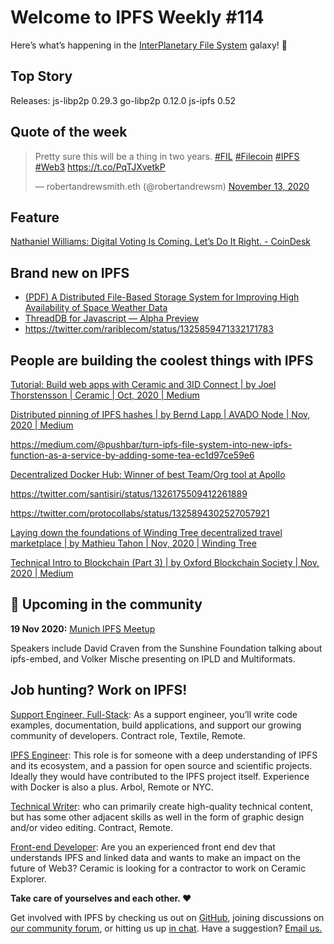 # Welcome to IPFS Weekly #114

Here’s what’s happening in the [InterPlanetary File System](https://ipfs.io/) galaxy! 🚀

## Top Story
Releases:
js-libp2p 0.29.3
go-libp2p 0.12.0
js-ipfs 0.52

## Quote of the week
<blockquote class="twitter-tweet"><p lang="en" dir="ltr">Pretty sure this will be a thing in two years. <a href="https://twitter.com/hashtag/FIL?src=hash&amp;ref_src=twsrc%5Etfw">#FIL</a> <a href="https://twitter.com/hashtag/Filecoin?src=hash&amp;ref_src=twsrc%5Etfw">#Filecoin</a> <a href="https://twitter.com/hashtag/IPFS?src=hash&amp;ref_src=twsrc%5Etfw">#IPFS</a> <a href="https://twitter.com/hashtag/Web3?src=hash&amp;ref_src=twsrc%5Etfw">#Web3</a> <a href="https://t.co/PqTJXvetkP">https://t.co/PqTJXvetkP</a></p>&mdash; robertandrewsmith.eth (@robertandrewsm) <a href="https://twitter.com/robertandrewsm/status/1327307937409327116?ref_src=twsrc%5Etfw">November 13, 2020</a></blockquote> 

## Feature
[Nathaniel Williams: Digital Voting Is Coming. Let’s Do It Right. - CoinDesk](https://www.coindesk.com/digital-voting-privacy-blockchain)

## Brand new on IPFS
* [(PDF) A Distributed File-Based Storage System for Improving High Availability of Space Weather Data](https://www.researchgate.net/publication/337450101_A_Distributed_File-Based_Storage_System_for_Improving_High_Availability_of_Space_Weather_Data)
* [ThreadDB for Javascript — Alpha Preview](https://blog.textile.io/threaddb-for-javascript-alpha-preview/)
* https://twitter.com/rariblecom/status/1325859471332171783

## People are building the coolest things with IPFS
[Tutorial: Build web apps with Ceramic and 3ID Connect | by Joel Thorstensson | Ceramic | Oct, 2020 | Medium](https://medium.com/ceramic/tutorial-build-web-apps-with-ceramic-and-3id-connect-bd1353b8876a)

[Distributed pinning of IPFS hashes | by Bernd Lapp | AVADO Node | Nov, 2020 | Medium](https://medium.com/avado-node/distributed-pinning-of-ipfs-hashes-a6a977f980d3)

https://medium.com/@pushbar/turn-ipfs-file-system-into-new-ipfs-function-as-a-service-by-adding-some-tea-ec1d97ce59e6

[Decentralized Docker Hub: Winner of best Team/Org tool at Apollo](https://blog.textile.io/apollo-ddocker-winner/)

https://twitter.com/santisiri/status/1326175509412261889

https://twitter.com/protocollabs/status/1325894302527057921

[Laying down the foundations of Winding Tree decentralized travel marketplace | by Mathieu Tahon | Nov, 2020 | Winding Tree](https://blog.windingtree.com/laying-down-the-foundations-of-winding-tree-decentralized-travel-marketplace-3007ac896f3f)

[Technical Intro to Blockchain (Part 3) | by Oxford Blockchain Society | Nov, 2020 | Medium](https://oxfordblockchain.medium.com/technical-intro-to-blockchain-part-3-68a6dccc429e)

## 📆 Upcoming in the community

**19 Nov 2020:** [Munich IPFS Meetup](https://www.meetup.com/de-DE/Munich-IPFS-User-Group)

Speakers include David Craven from the Sunshine Foundation talking about ipfs-embed, and Volker Mische presenting on IPLD and Multiformats.

## Job hunting? Work on IPFS!

[Support Engineer, Full-Stack](https://textile.breezy.hr/p/b4aada03ce62-support-engineer-full-stack-contractor): As a support engineer, you’ll write code examples, documentation, build applications, and support our growing community of developers. Contract role, Textile, Remote.

[IPFS Engineer](https://authenticjobs.com/job/3315/arbol-inc-ipfs-engineer): This role is for someone with a deep understanding of IPFS and its ecosystem, and a passion for open source and scientific projects. Ideally they would have contributed to the IPFS project itself. Experience with Docker is also a plus. Arbol, Remote or NYC.

[Technical Writer](https://www.notion.so/Hiring-Technical-Writer-bc6a543f6bea40f28c06abfbfd810ea4): who can primarily create high-quality technical content, but has some other adjacent skills as well in the form of graphic design and/or video editing. Contract, Remote.

[Front-end Developer](https://twitter.com/ceramicnetwork/status/1305886402886995968): Are you an experienced front end dev that understands IPFS and linked data and wants to make an impact on the future of Web3? Ceramic is looking for a contractor to work on Ceramic Explorer.

**Take care of yourselves and each other. ❤️**

Get involved with IPFS by checking us out on [GitHub](https://github.com/ipfs), joining discussions on [our community forum](https://discuss.ipfs.io/), or hitting us up [in chat](https://riot.im/app/#/room/#ipfs:matrix.org). Have a suggestion? [Email us.](mailto:newsletter@ipfs.io)
